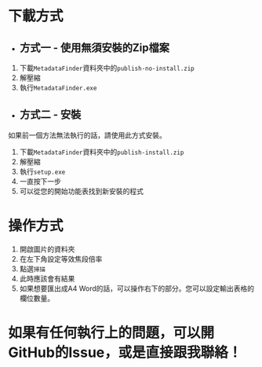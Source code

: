# 下載方式
* ## 方式一 - 使用無須安裝的Zip檔案
1. 下載`MetadataFinder`資料夾中的`publish-no-install.zip`
2. 解壓縮
3. 執行`MetadataFinder.exe`

* ## 方式二 - 安裝
 如果前一個方法無法執行的話，請使用此方式安裝。
1. 下載`MetadataFinder`資料夾中的`publish-install.zip`
2. 解壓縮
3. 執行`setup.exe`
4. 一直按下一步
5. 可以從您的開始功能表找到新安裝的程式

# 操作方式
1. 開啟圖片的資料夾
2. 在左下角設定等效焦段倍率
3. 點選`掃描`
4. 此時應該會有結果
5. 如果想要匯出成A4 Word的話，可以操作右下的部分。您可以設定輸出表格的欄位數量。

# 如果有任何執行上的問題，可以開GitHub的Issue，或是直接跟我聯絡！
